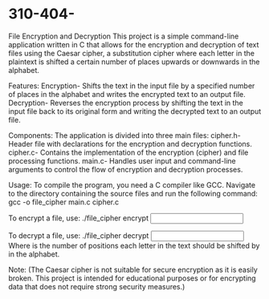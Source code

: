 # 310-404-

File Encryption and Decryption
This project is a simple command-line application written in C that allows for the encryption and decryption of text files using the Caesar cipher, a substitution cipher where each letter in the plaintext is shifted a certain number of places upwards or downwards in the alphabet.

Features:
  Encryption- Shifts the text in the input file by a specified number of places in the alphabet and writes the encrypted text to an output file.
  Decryption- Reverses the encryption process by shifting the text in the input file back to its original form and writing the decrypted text to an output file.

Components:
The application is divided into three main files:
  cipher.h- Header file with declarations for the encryption and decryption functions.
  cipher.c- Contains the implementation of the encryption (cipher) and file processing functions.
  main.c- Handles user input and command-line arguments to control the flow of encryption and decryption processes.

Usage:
To compile the program, you need a C compiler like GCC. Navigate to the directory containing the source files and run the following command:
gcc -o file_cipher main.c cipher.c

To encrypt a file, use:
./file_cipher encrypt <shift> <input file> <output file>

To decrypt a file, use:
./file_cipher decrypt <shift> <input file> <output file>
Where <shift> is the number of positions each letter in the text should be shifted by in the alphabet.

Note:
(The Caesar cipher is not suitable for secure encryption as it is easily broken. This project is intended for educational purposes or for encrypting data that does not require strong security measures.)




